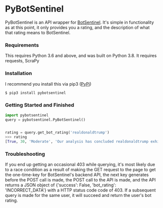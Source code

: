 # PyBotSentinel

PyBotSentinel is an API wrapper for [BotSentinel](https://botsentinel.com). It's simple in functionality as at this point,
it only provides you a rating, and the description of what that rating means to
BotSentinel.

### Requirements

This requires Python 3.6 and above, and was built on Python 3.8. It requires
requests, ScraPy

### Installation
I recommend you install this via pip3 ([PyPi](https://pip.pypa.io/en/stable/installing/))

```bash
$ pip3 install pybotsentinel
```

### Getting Started and Finished

```python
import pybotsentinel
query = pybotsentinel.PyBotSentinel()


rating = query.get_bot_rating('realdonaldtrump')
>>> rating
[True, 30, 'Moderate', 'Our analysis has concluded realdonaldtrump exhibits moderate tweet activity and is not a trollbot account.']
```

### Troubleshooting

If you end up getting an occasional 403 while querying, it's most likely due to a race condition
as a result of making the GET request to the page to get the one-time-key
for BotSentinel's backend API, the next key generates before the POST call is made,
the POST call to the API is made, and the API returns a JSON object of {'success': False,
'bot_rating': 'INCORRECT_DATA'} with a HTTP status code code of 403. If a
 subsequent query is made for the same user, it will succeed and return the user's bot
 rating.
